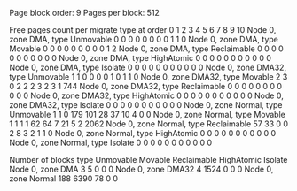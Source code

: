 Page block order: 9
Pages per block:  512

Free pages count per migrate type at order       0      1      2      3      4      5      6      7      8      9     10 
Node    0, zone      DMA, type    Unmovable      0      0      0      0      0      0      0      0      1      1      0 
Node    0, zone      DMA, type      Movable      0      0      0      0      0      0      0      0      0      1      2 
Node    0, zone      DMA, type  Reclaimable      0      0      0      0      0      0      0      0      0      0      0 
Node    0, zone      DMA, type   HighAtomic      0      0      0      0      0      0      0      0      0      0      0 
Node    0, zone      DMA, type      Isolate      0      0      0      0      0      0      0      0      0      0      0 
Node    0, zone    DMA32, type    Unmovable      1      1      0      0      0      0      1      0      1      1      0 
Node    0, zone    DMA32, type      Movable      2      3      0      2      2      2      3      2      3      1    744 
Node    0, zone    DMA32, type  Reclaimable      0      0      0      0      0      0      0      0      0      0      0 
Node    0, zone    DMA32, type   HighAtomic      0      0      0      0      0      0      0      0      0      0      0 
Node    0, zone    DMA32, type      Isolate      0      0      0      0      0      0      0      0      0      0      0 
Node    0, zone   Normal, type    Unmovable      1      1      0    179    101     28     37     10      4      0      0 
Node    0, zone   Normal, type      Movable      1      1      1      1     62     64      7     21      5      2   2062 
Node    0, zone   Normal, type  Reclaimable     57     33      0      0      2      8      3      2      1      1      0 
Node    0, zone   Normal, type   HighAtomic      0      0      0      0      0      0      0      0      0      0      0 
Node    0, zone   Normal, type      Isolate      0      0      0      0      0      0      0      0      0      0      0 

Number of blocks type     Unmovable      Movable  Reclaimable   HighAtomic      Isolate 
Node 0, zone      DMA            3            5            0            0            0 
Node 0, zone    DMA32            4         1524            0            0            0 
Node 0, zone   Normal          188         6390           78            0            0 
